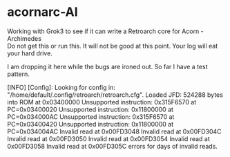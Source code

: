 # acornarc-AI
Working with Grok3 to see if it can write a Retroarch core for Acorn - Archimedes
<BR />
Do not get this or run this. It will not be good at this point. Your log will eat your hard drive.

I am dropping it here while the bugs are ironed out. So far I have a test pattern.

[INFO] [Config]: Looking for config in: "/home/default/.config/retroarch/retroarch.cfg".
Loaded JFD: 524288 bytes into ROM at 0x03400000
Unsupported instruction: 0x315F6570 at PC=0x03400020
Unsupported instruction: 0x11800000 at PC=0x034000AC
Unsupported instruction: 0x315F6570 at PC=0x03400420
Unsupported instruction: 0x11800000 at PC=0x034004AC
Invalid read at 0x00FD3048
Invalid read at 0x00FD304C
Invalid read at 0x00FD3050
Invalid read at 0x00FD3054
Invalid read at 0x00FD3058
Invalid read at 0x00FD305C
errors for days of invalid reads.
